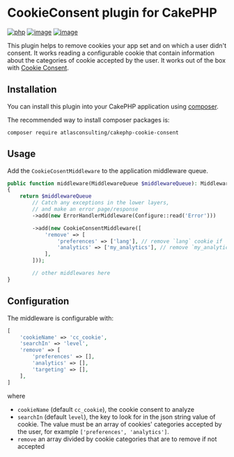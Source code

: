 # CookieConsent plugin for CakePHP

[![php](https://github.com/atlasconsulting/cakephp-cookie-consent/actions/workflows/php.yml/badge.svg)](https://github.com/atlasconsulting/cakephp-cookie-consent/actions/workflows/php.yml)
[![image](https://img.shields.io/packagist/v/atlasconsulting/cakephp-cookie-consent.svg?label=stable)](https://packagist.org/packages/atlasconsulting/cakephp-cookie-consent)
[![image](https://img.shields.io/github/license/atlasconsulting/cakephp-cookie-consent.svg)](https://github.com/atlasconsulting/cakephp-cookie-consent/blob/main/LICENSE.txt)

This plugin helps to remove cookies your app set and on which a user didn't consent.
It works reading a configurable cookie that contain information about the categories of
cookie accepted by the user.
It works out of the box with [Cookie Consent](https://github.com/orestbida/cookieconsent).

## Installation

You can install this plugin into your CakePHP application using [composer](https://getcomposer.org).

The recommended way to install composer packages is:

```
composer require atlasconsulting/cakephp-cookie-consent
```

## Usage

Add the `CookieCosentMiddleware` to the application middleware queue.

```php
public function middleware(MiddlewareQueue $middlewareQueue): MiddlewareQueue
{
    return $middlewareQueue
        // Catch any exceptions in the lower layers,
        // and make an error page/response
        ->add(new ErrorHandlerMiddleware(Configure::read('Error')))

        ->add(new CookieConsentMiddleware([
            'remove' => [
                'preferences' => ['lang'], // remove `lang` cookie if `preferences` category isn't accepted
                'analytics' => ['my_analytics'], // remove `my_analytics` cookie if `analytics` category isn't accepted
            ],
        ]));

        // other middlewares here
}
```

## Configuration

The middleware is configurable with:

```php
[
    'cookieName' => 'cc_cookie',
    'searchIn' => 'level',
    'remove' => [
        'preferences' => [],
        'analytics' => [],
        'targeting' => [],
    ],
]
```

where

* `cookieName` (default `cc_cookie`), the cookie consent to analyze
* `searchIn` (default `level`), the key to look for in the json string value of cookie.
  The value must be an array of cookies' categories accepted by the user, for example
  `['preferences', 'analytics']`.
* `remove` an array divided by cookie categories that are to remove if not accepted
